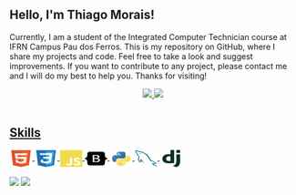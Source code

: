 <!-- <p>Ola! Tudo bom? Eu sou o Thiago Morais!<br>Sou estudante do Curso Técnico Integrado de Informatica no IFRN-Campus Pau dos Ferros<br>Gosto de desenvolvimento web e, no momento, estou aprendendo o Framework Django</p> -->
<h2>Hello, I'm Thiago Morais!</h2>
<!-- Hello, I'm Thiago! Currently, I am a student of the Integrated Computer Technician course at IFRN Campus Pau dos Ferros. 
This is my repository on GitHub, where I share my projects and code.
Feel free to take a look and suggest improvements.
If you want to contribute to any project, please contact me and I will do my best to help you. Thanks for visiting! -->

<p>Currently, I am a student of the Integrated Computer Technician course at IFRN Campus Pau dos Ferros. 
This is my repository on GitHub, where I share my projects and code.
Feel free to take a look and suggest improvements.
If you want to contribute to any project, please contact me and I will do my best to help you. Thanks for visiting!</p>

<!-- <ul>
  <li>Sou estudante do Curso Técnico Integrado de Informatica no IFRN-Campus Pau dos Ferros</li>
  <li>Gosto de desenvolvimento web e, no momento, estou aprendendo o Framework Django</li>
</ul> -->

<div style="display:flex; aling-itens: center; justify-content: center;width:100%;">
  <a href="https://github.com/thiagomoraiis">
  <img height="180em" src="https://github-readme-stats.vercel.app/api?username=thiagomoraiis&theme=github_dark&show_icons=true"/>
<!--   <img height="180em" src="https://github-readme-stats.vercel.app/api/top-langs/?username=thiagomoraiis&layout=compact&langs_count=7&theme=dark"/> -->
  <img height="180em" src="https://github-readme-stats.vercel.app/api/top-langs/?username=thiagomoraiis&layout=compact&theme=github_dark"/ >
<!--   <img height="180em" src="https://github-readme-stats.vercel.app/api/pin/?username=thiagomoraiis&theme=github_dark&repo=github-readme-stats"/ > -->
<!--   <img height="180em" src="https://github-readme-stats.vercel.app/api/pin/?username=thiagomoraiis&repo=github-readme-stats" /> -->
<!--   <img height="180em" src="https://github-readme-stats.vercel.app/api/top-langs/?username=thiagomoraiis&layout=compact&langs_count=7&theme=github_dark"/> -->
</div>
<div style="display: inline_block"><br>
  <h2>Skills</h2>
  <img align="center" alt="Thiago-HTML" height="30" width="40" src="https://raw.githubusercontent.com/devicons/devicon/master/icons/html5/html5-original.svg">
  <img align="center" alt="Thiago-CSS" height="30" width="40" src="https://raw.githubusercontent.com/devicons/devicon/master/icons/css3/css3-original.svg">
  <img align="center" alt="Thiago-JS" height="30" width="40" src="https://raw.githubusercontent.com/devicons/devicon/v2.15.1/icons/javascript/javascript-plain.svg">
  <img align="center" alt="Thiago-Bootstrap" height="30" width="40" src="https://raw.githubusercontent.com/devicons/devicon/v2.15.1/icons/bootstrap/bootstrap-plain.svg">
  <img align="center" alt="Thiago-Python" height="30" width="40" src="https://raw.githubusercontent.com/devicons/devicon/master/icons/python/python-original.svg">
  <img align="center" alt="Thiago-Python" height="30" width="40" src="https://raw.githubusercontent.com/devicons/devicon/master/icons/mysql/mysql-original.svg">
  <img align="center" alt="Thiago-Python" height="30" width="40" src="https://github.com/devicons/devicon/raw/v2.15.1/icons/django/django-plain.svg">
</div>
  <br>
</div>
 <div> 
  <a href="https://instagram.com/thiagomoraiis_" style="max-width: 100%;"target="_blank"><img src="https://img.shields.io/badge/-Instagram-%23E4405F?style=for-the-badge&logo=instagram&logoColor=white" target="_blank"></a>
  <a href="https://gmail.com/thiagomorais2605@mail.com" style="max-width: 100%; target="_blank"><img src="https://img.shields.io/badge/-Gmail-%23333?style=for-the-badge&logo=gmail&logoColor=white" target="_blank"></a>
</div>
